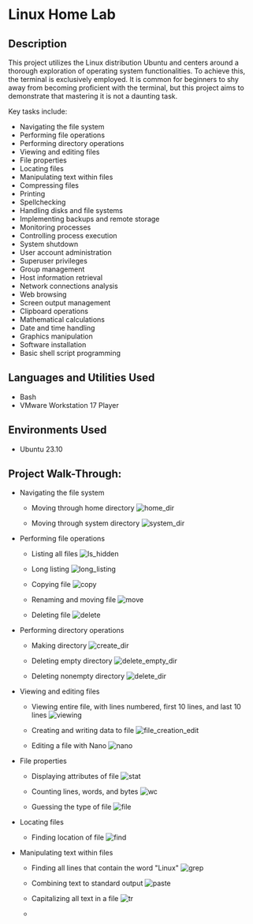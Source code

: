 # Linux Home Lab


## Description

This project utilizes the Linux distribution Ubuntu and centers around a thorough exploration of operating system functionalities. To achieve this, the terminal is exclusively employed. It is common for beginners to shy away from becoming proficient with the terminal, but this project aims to demonstrate that mastering it is not a daunting task.

Key tasks include:
* Navigating the file system
* Performing file operations
* Performing directory operations
* Viewing and editing files
* File properties
* Locating files
* Manipulating text within files
* Compressing files
* Printing
* Spellchecking
* Handling disks and file systems
* Implementing backups and remote storage
* Monitoring processes
* Controlling process execution
* System shutdown
* User account administration
* Superuser privileges
* Group management
* Host information retrieval
* Network connections analysis
* Web browsing
* Screen output management
* Clipboard operations
* Mathematical calculations
* Date and time handling
* Graphics manipulation
* Software installation
* Basic shell script programming


## Languages and Utilities Used

- Bash
- VMware Workstation 17 Player


## Environments Used

- Ubuntu 23.10


## Project Walk-Through:

- Navigating the file system
  - Moving through home directory
  ![home_dir](https://github.com/CyberDefender369/Linux-Home-Lab/assets/96165986/76f866bb-5d2a-45fe-a6f9-9691dccba058)

  - Moving through system directory
  ![system_dir](https://github.com/CyberDefender369/Linux-Home-Lab/assets/96165986/0a9364c2-12de-4cc6-852f-ecc88573c8af)


- Performing file operations
  - Listing all files
  ![ls_hidden](https://github.com/CyberDefender369/Linux-Home-Lab/assets/96165986/3aa5ea2b-258d-4cab-8659-56c888ff4a8a)

  - Long listing
  ![long_listing](https://github.com/CyberDefender369/Linux-Home-Lab/assets/96165986/61b43414-97f1-431f-999c-52b02c242922)

  - Copying file
  ![copy](https://github.com/CyberDefender369/Linux-Home-Lab/assets/96165986/fa07c970-cc66-4303-b69d-3b4637ba6a35)

  - Renaming and moving file
  ![move](https://github.com/CyberDefender369/Linux-Home-Lab/assets/96165986/1047c7b7-19ce-4c95-bc90-2ee5a541a31d)

  - Deleting file
  ![delete](https://github.com/CyberDefender369/Linux-Home-Lab/assets/96165986/785a77f7-91ba-4be1-9139-0e8c1dd0a6a5)


- Performing directory operations
  - Making directory
  ![create_dir](https://github.com/CyberDefender369/Linux-Home-Lab/assets/96165986/d55c05ed-f843-402c-8a79-ffdbff571764)

  - Deleting empty directory
  ![delete_empty_dir](https://github.com/CyberDefender369/Linux-Home-Lab/assets/96165986/3299a77d-3539-464d-830a-a48d6f29c43d)

  - Deleting nonempty directory
  ![delete_dir](https://github.com/CyberDefender369/Linux-Home-Lab/assets/96165986/65f12b67-068d-4ac8-b2d3-cd92b6689862)


- Viewing and editing files
  - Viewing entire file, with lines numbered, first 10 lines, and last 10 lines
  ![viewing](https://github.com/CyberDefender369/Linux-Home-Lab/assets/96165986/475563c4-727b-4b79-bea7-0611b3e62198)

  - Creating and writing data to file
  ![file_creation_edit](https://github.com/CyberDefender369/Linux-Home-Lab/assets/96165986/207ee066-2818-45b0-a667-77e95a44e2af)

  - Editing a file with Nano
  ![nano](https://github.com/CyberDefender369/Linux-Home-Lab/assets/96165986/a5e94527-3321-4ccd-a79b-a7f7cc03faa9)


- File properties
  - Displaying attributes of file
  ![stat](https://github.com/CyberDefender369/Linux-Home-Lab/assets/96165986/54ebade2-c267-4f79-88d6-86b6815f6fda)

  - Counting lines, words, and bytes
  ![wc](https://github.com/CyberDefender369/Linux-Home-Lab/assets/96165986/3b36f4df-647a-4640-a92e-c5c5a28618b7)

  - Guessing the type of file
  ![file](https://github.com/CyberDefender369/Linux-Home-Lab/assets/96165986/b7cc12ae-696f-4d42-906b-4d97b93b87c1)


- Locating files
  - Finding location of file
  ![find](https://github.com/CyberDefender369/Linux-Home-Lab/assets/96165986/b95e4b5e-90cf-491a-804d-0ccbd05d2f4d)


- Manipulating text within files
  - Finding all lines that contain the word "Linux"
  ![grep](https://github.com/CyberDefender369/Linux-Home-Lab/assets/96165986/dbb58461-5de5-4357-8cb3-bce9d5e935c0)

  - Combining text to standard output
  ![paste](https://github.com/CyberDefender369/Linux-Home-Lab/assets/96165986/78618dc5-ff11-4e10-a090-2175aeaeb417)

  - Capitalizing all text in a file
  ![tr](https://github.com/CyberDefender369/Linux-Home-Lab/assets/96165986/7f496360-0c0f-44d0-9803-d42cc020d17b)

  - 
